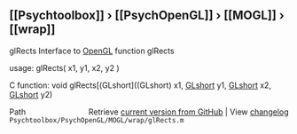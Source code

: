 ## [[Psychtoolbox]] &#8250; [[PsychOpenGL]] &#8250; [[MOGL]] &#8250; [[wrap]]

glRects  Interface to [OpenGL](OpenGL) function glRects  
  
usage:  glRects( x1, y1, x2, y2 )  
  
C function:  void glRects[(GLshort]((GLshort) x1, [GLshort](GLshort) y1, [GLshort](GLshort) x2, [GLshort](GLshort) y2)  




<div class="code_header" style="text-align:right;">
  <span style="float:left;">Path&nbsp;&nbsp;</span> <span class="counter">Retrieve <a href=
  "https://raw.github.com/Psychtoolbox-3/Psychtoolbox-3/beta/Psychtoolbox/PsychOpenGL/MOGL/wrap/glRects.m">current version from GitHub</a> | View <a href=
  "https://github.com/Psychtoolbox-3/Psychtoolbox-3/commits/beta/Psychtoolbox/PsychOpenGL/MOGL/wrap/glRects.m">changelog</a></span>
</div>
<div class="code">
  <code>Psychtoolbox/PsychOpenGL/MOGL/wrap/glRects.m</code>
</div>

